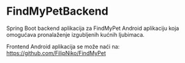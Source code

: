   # FindMyPetBackend

  Spring Boot backend aplikacija za FindMyPet Android aplikaciju koja omogućava pronalaženje izgubljenih kućnih ljubimaca.

  Frontend Android aplikacija se može naći na: https://github.com/FilipNiko/FindMyPet

